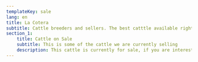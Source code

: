 ```yaml
---
templateKey: sale
lang: en
title: La Cotera
subtitle: Cattle breeders and sellers. The best catttle available right now
section_1:
    title: Cattle on Sale
    subtitle: This is some of the cattle we are currently selling
    description: This cattle is currently for sale, if you are interested select it and send us an email
---
```


